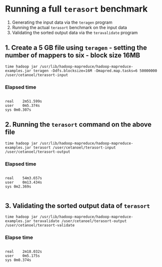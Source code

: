 # Running a full `terasort` benchmark

1. Generating the input data via the `teragen` program
2. Running the actual `terasort` benchmark on the input data
3. Validating the sorted output data via the `teravalidate` program


## 1. Create a 5 GB file using `teragen` - setting the number of mappers to six - block size 16MB
`time hadoop jar /usr/lib/hadoop-mapreduce/hadoop-mapreduce-examples.jar teragen -Ddfs.blocksize=16M -Dmapred.map.tasks=6 50000000 /user/cetanoel/terasort-input`

### Elapsed time
```

real	2m51.599s
user	0m5.374s
sys	0m0.307s

```

## 2. Running the `terasort` command on the above file 
`time hadoop jar /usr/lib/hadoop-mapreduce/hadoop-mapreduce-examples.jar terasort /user/cetanoel/terasort-input /user/cetanoel/terasort-output`


### Elapsed time

```

real	54m3.657s
user	0m13.434s
sys	0m2.369s


```

## 3. Validating the sorted output data of `terasort`
`time hadoop jar /usr/lib/hadoop-mapreduce/hadoop-mapreduce-examples.jar teravalidate /user/cetanoel/terasort-output /user/cetanoel/terasort-validate`

### Elapse time

```

real	2m18.032s
user	0m5.175s
sys	0m0.374s

```